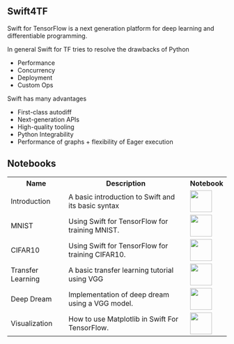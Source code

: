 ## Swift4TF

Swift for TensorFlow is a next generation platform for deep learning and differentiable programming.

In general Swift for TF tries to resolve the drawbacks of Python

*   Performance
*   Concurrency
*   Deployment
*   Custom Ops

Swift has many advantages 

*   First-class autodiff
*   Next-generation APIs
*   High-quality tooling
*   Python Integrability
*   Performance of graphs + flexibility  of Eager execution

## Notebooks

<table class="tg">
  <tr>
    <th class="tg-yw4l"><b>Name</b></th>
    <th class="tg-yw4l"><b>Description</b></th>
    <th class="tg-yw4l"><b>Notebook</b></th>
  </tr>
  <tr>
    <td class="tg-yw4l">Introduction</td>
    <td class="tg-yw4l">A basic introduction to Swift and its basic syntax </td>
    <td class="tg-yw4l"><a href="https://colab.research.google.com/github/zaidalyafeai/ARBML/blob/master/Interfaces/Notebooks/Swift4TF_Intro.ipynb">
    <img src="https://colab.research.google.com/assets/colab-badge.svg" height = '50px' >
    </a></td>
  </tr>

  <tr>
    <td class="tg-yw4l">MNIST</td>
    <td class="tg-yw4l">Using Swift for TensorFlow for training MNIST.</td>
    <td class="tg-yw4l"><a href="https://colab.research.google.com/github/zaidalyafeai/ARBML/blob/master/Interfaces/Notebooks/Swift4TF_MNIST.ipynb">
    <img src="https://colab.research.google.com/assets/colab-badge.svg"height = '50px' >
    </a></td>
  </tr>

  <tr>
    <td class="tg-yw4l">CIFAR10</td>
    <td class="tg-yw4l">Using Swift for TensorFlow for training CIFAR10.</td>
    <td class="tg-yw4l"><a href="https://colab.research.google.com/github/zaidalyafeai/ARBML/blob/master/Interfaces/Notebooks/Swift4TF_CIFAR10.ipynb">
    <img src="https://colab.research.google.com/assets/colab-badge.svg" height = '50px' >
    </a></td>
  </tr>

  <tr>
    <td class="tg-yw4l">Transfer Learning</td>
    <td class="tg-yw4l">A basic transfer learning tutorial using VGG</td>
    <td class="tg-yw4l"><a href="https://colab.research.google.com/github/zaidalyafeai/ARBML/blob/master/Interfaces/Notebooks/Swift4TF_TransferLearning.ipynb">
    <img src="https://colab.research.google.com/assets/colab-badge.svg" height = '50px' >
    </a></td>

  </tr>

   <tr>
    <td class="tg-yw4l">Deep Dream</td>
    <td class="tg-yw4l">Implementation of deep dream using a VGG model.</td>
    <td class="tg-yw4l"><a href="https://colab.research.google.com/github/zaidalyafeai/ARBML/blob/master/Interfaces/Notebooks/Swift4TF_DeepDream.ipynb">
    <img src="https://colab.research.google.com/assets/colab-badge.svg" height = '50px' >
    </a></td>
  </tr>

  <tr>
    <td class="tg-yw4l">Visualization</td>
    <td class="tg-yw4l">How to use Matplotlib in Swift For TensorFlow.</td></td>
    <td class="tg-yw4l"><a href="https://colab.research.google.com/github/zaidalyafeai/ARBML/blob/master/Interfaces/Notebooks/Swift4TF_Matplotlib.ipynb">
    <img src="https://colab.research.google.com/assets/colab-badge.svg" height = '50px' >
    </a></td>

  </tr>
</table>
